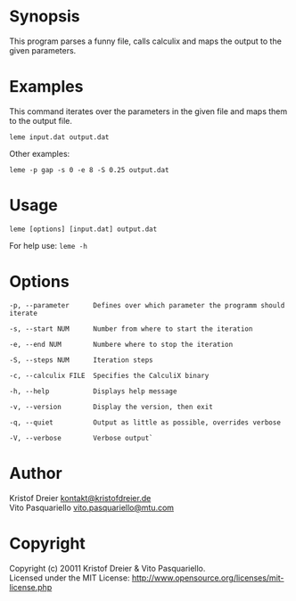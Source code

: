 # Synopsis 
   This program parses a funny file, calls calculix and maps the output to the given parameters.

# Examples
   This command iterates over the parameters in the given file and maps them to the output file.

   `leme input.dat output.dat`

   Other examples:

   `leme -p gap -s 0 -e 8 -S 0.25 output.dat`

# Usage 
   `leme [options] [input.dat] output.dat`

   For help use: `leme -h`

# Options
    -p, --parameter      Defines over which parameter the programm should iterate

    -s, --start NUM      Number from where to start the iteration

    -e, --end NUM        Numbere where to stop the iteration

    -S, --steps NUM      Iteration steps

    -c, --calculix FILE  Specifies the CalculiX binary

    -h, --help           Displays help message

    -v, --version        Display the version, then exit

    -q, --quiet          Output as little as possible, overrides verbose

    -V, --verbose        Verbose output`

# Author
   Kristof Dreier <kontakt@kristofdreier.de>  
   Vito Pasquariello <vito.pasquariello@mtu.com>

# Copyright
   Copyright (c) 20011 Kristof Dreier & Vito Pasquariello.  
   Licensed under the MIT License: <http://www.opensource.org/licenses/mit-license.php>